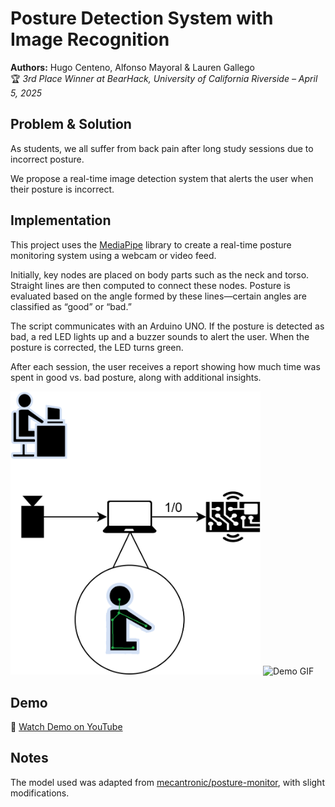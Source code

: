 # Posture Detection System with Image Recognition

**Authors:** Hugo Centeno, Alfonso Mayoral & Lauren Gallego  
🏆 *3rd Place Winner at BearHack, University of California Riverside – April 5, 2025*

## Problem & Solution

As students, we all suffer from back pain after long study sessions due to incorrect posture.

We propose a real-time image detection system that alerts the user when their posture is incorrect.

## Implementation

This project uses the [MediaPipe](https://mediapipe.dev/) library to create a real-time posture monitoring system using a webcam or video feed.

Initially, key nodes are placed on body parts such as the neck and torso. Straight lines are then computed to connect these nodes. Posture is evaluated based on the angle formed by these lines—certain angles are classified as “good” or “bad.”

The script communicates with an Arduino UNO. If the posture is detected as bad, a red LED lights up and a buzzer sounds to alert the user. When the posture is corrected, the LED turns green.

After each session, the user receives a report showing how much time was spent in good vs. bad posture, along with additional insights.

<img src="media/Schema.png" alt="Posture Detection System Schema" width="400"/>

<img src="media/demo.gif" alt="Demo GIF" width="300" height="400"/>




## Demo

🎥 [Watch Demo on YouTube](https://youtu.be/0CwbkUt7-jk)

## Notes

The model used was adapted from [mecantronic/posture-monitor](https://github.com/mecantronic/posture-monitor), with slight modifications.


